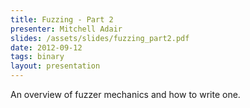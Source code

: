 ```yaml
---
title: Fuzzing - Part 2
presenter: Mitchell Adair
slides: /assets/slides/fuzzing_part2.pdf
date: 2012-09-12
tags: binary
layout: presentation
---
```

An overview of fuzzer mechanics and how to write one.
